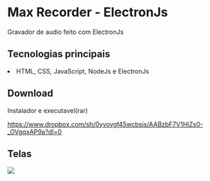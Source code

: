 # Max Recorder - ElectronJs

 Gravador de audio feito com ElectronJs



## Tecnologias principais

<li>HTML, CSS, JavaScript, NodeJs e ElectronJs</li>     




## Download

Instalador e executavel(rar)

<https://www.dropbox.com/sh/0yvovgf45wcbsjs/AABzbF7V1HiZs0-_OVgqxAP9a?dl=0>



## Telas

![](https://images2.imgbox.com/2b/34/7nlZ3iqp_o.jpg)
